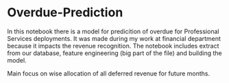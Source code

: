 # Overdue-Prediction

In this notebook there is a model for predicition of overdue for Professional Services deployments. It was made during my work at financial department because it impacts the revenue recognition. The notebook includes extract from our database, feature engineering (big part of the file) and building the model.

Main focus on wise allocation of all deferred revenue for future months.
